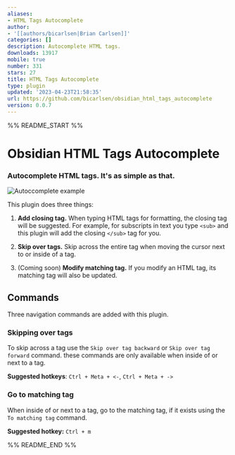 ```yaml
---
aliases:
- HTML Tags Autocomplete
author:
- '[[authors/bicarlsen|Brian Carlsen]]'
categories: []
description: Autocomplete HTML tags.
downloads: 13917
mobile: true
number: 331
stars: 27
title: HTML Tags Autocomplete
type: plugin
updated: '2023-04-23T21:58:35'
url: https://github.com/bicarlsen/obsidian_html_tags_autocomplete
version: 0.0.7
---
```


%% README_START %%

# Obsidian HTML Tags Autocomplete

### Autocomplete HTML tags. It's as simple as that.

![Autoccomplete example](https://raw.githubusercontent.com/bicarlsen/obsidian_html_tags_autocomplete/HEAD/autocomplete_example.png)

This plugin does three things:
 1. **Add closing tag.** When typing HTML tags for formatting, the closing tag will be suggested. For example, for subscripts in text you type `<sub>` and this plugin will add the closing `</sub>` tag for you.
 
 2. **Skip over tags.** Skip across the entire tag when moving the cursor next to or inside of a tag.
 
 3. (Coming soon) **Modify matching tag.** If you modify an HTML tag, its matching tag will also be updated.


 ## Commands
 
 Three navigation commands are added with this plugin.

 ### Skipping over tags
 To skip across a tag use the `Skip over tag backward` or `Skip over tag forward` command. these commands are only available when inside of or next to a tag.
 
 **Suggested hotkeys**: `Ctrl + Meta + <-`, `Ctrl + Meta + ->`


 ### Go to matching tag
 When inside of or next to a tag, go to the matching tag, if it exists using the `To matching tag` command.

 **Suggested hotkey:** `Ctrl + m`

%% README_END %%